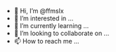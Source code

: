 - 👋 Hi, I’m @ffmslx
- 👀 I’m interested in ...
- 🌱 I’m currently learning ...
- 💞️ I’m looking to collaborate on ...
- 📫 How to reach me ...

<!---
ffmslx/ffmslx is a ✨ special ✨ repository because its `README.md` (this file) appears on your GitHub profile.
You can click the Preview link to take a look at your changes.
--->
